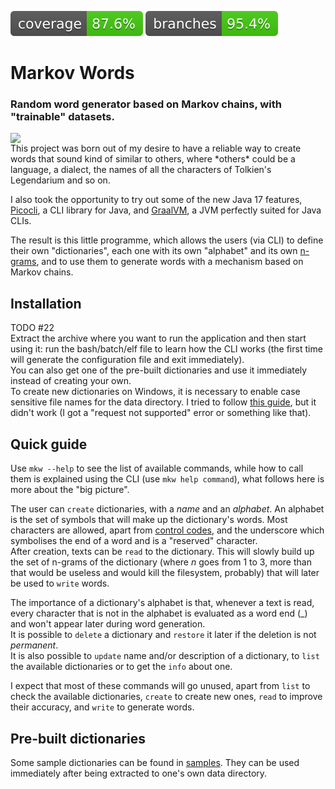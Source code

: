 ![Coverage](.github/badges/jacoco.svg)
![Branches](.github/badges/branches.svg)

# Markov Words
### Random word generator based on Markov chains, with "trainable" datasets.

<img align="right" src="https://user-images.githubusercontent.com/52630493/155839196-a6a9895a-2f44-449a-9fda-bc67fb11a7f4.PNG" width="550">
This project was born out of my desire to have a reliable way to create words that sound kind of similar to others,
where *others* could be a language, a dialect, the names of all the characters of Tolkien's Legendarium and so on.


I also took the opportunity to try out some of the new Java 17 features, [Picocli](https://picocli.info/), a CLI library
for Java, and [GraalVM](https://www.graalvm.org/), a JVM perfectly suited for Java CLIs.

The result is this little programme, which allows the users (via CLI) to define their own "dictionaries", each one with
its own "alphabet" and its own [n-grams](https://en.wikipedia.org/wiki/N-gram), and to use them to generate words with
a mechanism based on Markov chains.


## Installation
TODO #22  
Extract the archive where you want to run the application and then start using it: run the bash/batch/elf file to learn
how the CLI works (the first time will generate the configuration file and exit immediately).  
You can also get one of the pre-built dictionaries and use it immediately instead of creating your own.  
To create new dictionaries on Windows, it is necessary to enable case sensitive file names for the data directory. I
tried to follow [this guide](https://docs.microsoft.com/en-us/windows/wsl/case-sensitivity), but it didn't work (I got
a "request not supported" error or something like that).


## Quick guide
Use `mkw --help` to see the list of available commands, while how to call them is explained using the CLI (use `mkw help command`), what follows here is more about 
the "big picture".

The user can `create` dictionaries, with a *name* and an *alphabet*. An alphabet is the set of symbols that will make up the
dictionary's words. Most characters are allowed, apart from [control codes](https://en.wikipedia.org/wiki/C0_and_C1_control_codes),
and the underscore which symbolises the end of a word and is a "reserved" character.  
After creation, texts can be `read` to the dictionary. This will slowly build up the set of n-grams of the dictionary
(where *n* goes from 1 to 3, more than that would be useless and would kill the filesystem, probably) that will later
be used to `write` words.  

The importance of a dictionary's alphabet is that, whenever a text is read, every character that is not in the alphabet
is evaluated as a word end (_) and won't appear later during word generation.  
It is possible to `delete` a dictionary and `restore` it later if the deletion is not *permanent*.  
It is also possible to `update` name and/or description of a dictionary, to `list` the available dictionaries or to
get the `info` about one.

I expect that most of these commands will go unused, apart from `list` to check the available dictionaries, `create`
to create new ones, `read` to improve their accuracy, and `write` to generate words.


## Pre-built dictionaries
Some sample dictionaries can be found in [samples](./samples). They can be used immediately after being extracted
to one's own data directory.


